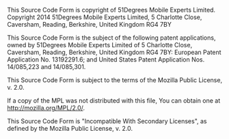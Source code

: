 This Source Code Form is copyright of 51Degrees Mobile Experts Limited. 
Copyright 2014 51Degrees Mobile Experts Limited, 5 Charlotte Close,
Caversham, Reading, Berkshire, United Kingdom RG4 7BY

This Source Code Form is the subject of the following patent 
applications, owned by 51Degrees Mobile Experts Limited of 5 Charlotte
Close, Caversham, Reading, Berkshire, United Kingdom RG4 7BY: 
European Patent Application No. 13192291.6; and 
United States Patent Application Nos. 14/085,223 and 14/085,301.

This Source Code Form is subject to the terms of the Mozilla Public
License, v. 2.0.

If a copy of the MPL was not distributed with this file, You can obtain
one at http://mozilla.org/MPL/2.0/.

This Source Code Form is "Incompatible With Secondary Licenses", as
defined by the Mozilla Public License, v. 2.0.